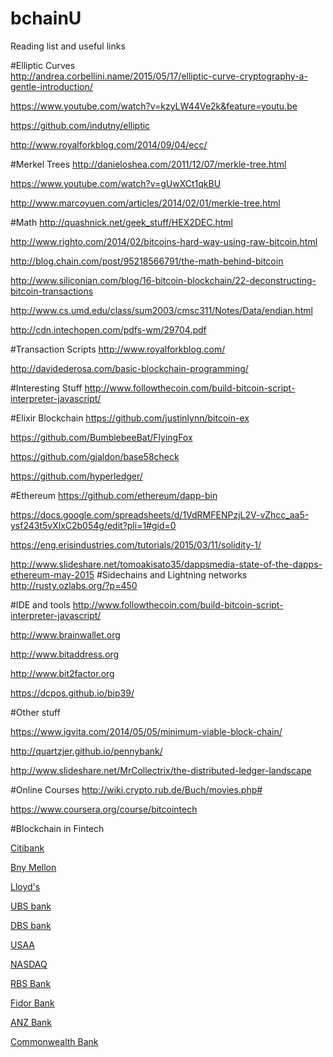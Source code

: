 # bchainU
Reading list and useful links

#Elliptic Curves  
http://andrea.corbellini.name/2015/05/17/elliptic-curve-cryptography-a-gentle-introduction/

https://www.youtube.com/watch?v=kzyLW44Ve2k&feature=youtu.be 

https://github.com/indutny/elliptic

http://www.royalforkblog.com/2014/09/04/ecc/

#Merkel Trees
http://danieloshea.com/2011/12/07/merkle-tree.html

https://www.youtube.com/watch?v=gUwXCt1qkBU

http://www.marcoyuen.com/articles/2014/02/01/merkle-tree.html


#Math 
http://quashnick.net/geek_stuff/HEX2DEC.html

http://www.righto.com/2014/02/bitcoins-hard-way-using-raw-bitcoin.html 

http://blog.chain.com/post/95218566791/the-math-behind-bitcoin

http://www.siliconian.com/blog/16-bitcoin-blockchain/22-deconstructing-bitcoin-transactions

http://www.cs.umd.edu/class/sum2003/cmsc311/Notes/Data/endian.html

http://cdn.intechopen.com/pdfs-wm/29704.pdf

#Transaction Scripts
http://www.royalforkblog.com/

http://davidederosa.com/basic-blockchain-programming/

#Interesting Stuff
http://www.followthecoin.com/build-bitcoin-script-interpreter-javascript/

#Elixir Blockchain
https://github.com/justinlynn/bitcoin-ex

https://github.com/BumblebeeBat/FlyingFox

https://github.com/gjaldon/base58check

https://github.com/hyperledger/

#Ethereum 
https://github.com/ethereum/dapp-bin

https://docs.google.com/spreadsheets/d/1VdRMFENPzjL2V-vZhcc_aa5-ysf243t5vXlxC2b054g/edit?pli=1#gid=0

https://eng.erisindustries.com/tutorials/2015/03/11/solidity-1/

http://www.slideshare.net/tomoakisato35/dappsmedia-state-of-the-dapps-ethereum-may-2015
#Sidechains and Lightning networks
http://rusty.ozlabs.org/?p=450

#IDE and tools
http://www.followthecoin.com/build-bitcoin-script-interpreter-javascript/

http://www.brainwallet.org

http://www.bitaddress.org

http://www.bit2factor.org

https://dcpos.github.io/bip39/

#Other stuff

https://www.igvita.com/2014/05/05/minimum-viable-block-chain/

http://quartzjer.github.io/pennybank/

http://www.slideshare.net/MrCollectrix/the-distributed-ledger-landscape

#Online Courses
http://wiki.crypto.rub.de/Buch/movies.php#

https://www.coursera.org/course/bitcointech

#Blockchain in Fintech
 
[Citibank](http://cointelegraph.com/news/114717/citi-develops-3-blockchains-with-own-citicoin-token)

[Bny Mellon](http://blogs.wsj.com/cio/2015/04/05/bny-mellon-explores-bitcoins-potential/)

[Lloyd's](http://www.coindesk.com/bitcoin-and-blockchain-up-for-debate-at-futuremoney-conference/)

[UBS bank](http://blogs.wsj.com/digits/2015/04/02/ubs-to-open-blockchain-research-lab-in-london/)

[DBS bank](http://bravenewcoin.com/news/dbs-bank-to-host-blockchain-hackathon/)

[USAA](http://www.coindesk.com/usaa-blockchain-technology-decentralize-operations/)

[NASDAQ](http://www.nasdaq.com/press-release/nasdaq-launches-enterprisewide-blockchain-technology-initiative-20150511-00485)

[RBS Bank](http://www.coindesk.com/rbs-trials-ripple-part-3-5-billion-tech-revamp/)

[Fidor Bank](http://www.coindesk.com/fidor-becomes-first-bank-to-use-ripple-payment-protocol/)

[ANZ Bank](http://www.newsbtc.com/2015/06/09/westpac-and-anz-join-ripple-labs-bandwagon-with-cba/)

[Commonwealth Bank](http://www.newsbtc.com/2015/06/01/commonwealth-bank-of-australia-to-work-with-ripple-labs/)




